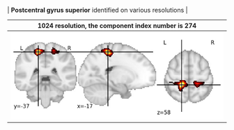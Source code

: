 


| **Postcentral gyrus superior** identified on various resolutions |

| 1024 resolution, the component index number is 274|  
|:---:|  
| ![Component 1024](../1024/final/274.jpg "From component 1024: Postcentral gyrus superior") |
